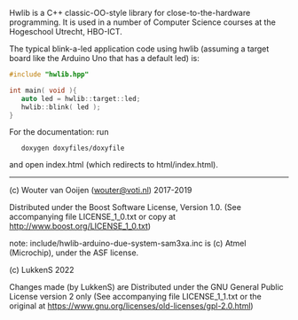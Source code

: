 Hwlib is a C++ classic-OO-style library for close-to-the-hardware 
programming. It is used in a number of Computer Science courses 
at the Hogeschool Utrecht, HBO-ICT.

The typical blink-a-led application code using hwlib 
(assuming a target board like the Arduino Uno that has a default led) is:

```C++
#include "hwlib.hpp"

int main( void ){   
   auto led = hwlib::target::led;
   hwlib::blink( led );
}
```

For the documentation: run 
```
   doxygen doxyfiles/doxyfile
```
and open index.html (which redirects to html/index.html).

-----------------------------------------------------------------------------      
      
(c) Wouter van Ooijen (wouter@voti.nl) 2017-2019

Distributed under the Boost Software License, Version 1.0.
(See accompanying file LICENSE_1_0.txt or copy at 
http://www.boost.org/LICENSE_1_0.txt)     

note: include/hwlib-arduino-due-system-sam3xa.inc is (c) Atmel (Microchip), 
under the ASF license.

(c) LukkenS 2022

Changes made (by LukkenS) are Distributed under the GNU General Public License version 2 only
(See accompanying file LICENSE_1_1.txt or the original at
https://www.gnu.org/licenses/old-licenses/gpl-2.0.html)